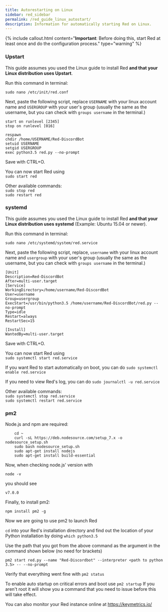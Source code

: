 ```yaml
---
title: Autorestarting on Linux
sidebar: red_sidebar
permalink: /red_guide_linux_autostart/
description: Information for automatically starting Red on Linux.
---
```


{% include callout.html content="**Important**: Before doing this, start Red at least once and do the configuration process." type="warning" %}

### Upstart

This guide assumes you used the Linux guide to install Red **and that your Linux distribution uses Upstart**.

Run this command in terminal:

`sudo nano /etc/init/red.conf`

Next, paste the following script, replace `USERNAME` with your linux account name and `USERGROUP` with your user's group (usually the same as the username, but you can check with `groups username` in the terminal.)

```
start on runlevel [2345]
stop on runlevel [016]

respawn
chdir /home/USERNAME/Red-DiscordBot
setuid USERNAME
setgid USERGROUP
exec python3.5 red.py --no-prompt
```

Save with CTRL+O.  

You can now start Red using  
`sudo start red`  

Other available commands:  
`sudo stop red`  
`sudo restart red`

### systemd
This guide assumes you used the Linux guide to install Red **and that your Linux distribution uses systemd** (Example: Ubuntu 15.04 or newer).

Run this command in terminal:

`sudo nano /etc/systemd/system/red.service`

Next, paste the following script, replace, `username` with your linux account name and `usergroup` with your user's group (usually the same as the username, but you can check with `groups username` in the terminal.)

```
[Unit]
Description=Red-DiscordBot
After=multi-user.target
[Service]
WorkingDirectory=/home/username/Red-DiscordBot
User=username
Group=usergroup
ExecStart=/usr/bin/python3.5 /home/username/Red-DiscordBot/red.py --no-prompt
Type=idle
Restart=always
RestartSec=15

[Install]
WantedBy=multi-user.target
```

Save with CTRL+O.  

You can now start Red using  
`sudo systemctl start red.service`  

If you want Red to start automatically on boot, you can do
`sudo systemctl enable red.service`

If you need to view Red's log, you can do
`sudo journalctl -u red.service`

Other available commands:  
`sudo systemctl stop red.service`  
`sudo systemctl restart red.service`

### pm2
Node.js and npm are required:
```
    cd ~
    curl -sL https://deb.nodesource.com/setup_7.x -o nodesource_setup.sh
    sudo bash nodesource_setup.sh
    sudo apt-get install nodejs
    sudo apt-get install build-essential
```
Now, when checking node.js' version with
```
node -v
```
you should see 
```
v7.0.0
```
Finally, to install pm2:
```
npm install pm2 -g
```

Now we are going to use pm2 to launch Red

`cd` into your Red's installation directory and find out the location of your Python installation by doing `which python3.5`

Use the path that you got from the above command as the argument in the command shown below (no need for brackets)
```
pm2 start red.py --name "Red-Discordbot" --interpreter <path to python 3.5> -- --no-prompt
```

Verify that everything went fine with
`pm2 status`

To enable auto startup on critical errors and boot use
`pm2 startup`
If you aren't root it will show you a command that you need to issue before this will take effect.

You can also monitor your Red instance online at https://keymetrics.io/ 
